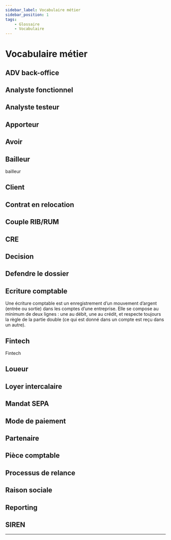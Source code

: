 ```yaml
---
sidebar_label: Vocabulaire métier
sidebar_position: 1
tags: 
    - Glossaire
    - Vocabulaire
---
```


# Vocabulaire métier

## ADV back-office

## Analyste fonctionnel

## Analyste testeur

## Apporteur

## Avoir

## Bailleur

bailleur

## Client

## Contrat en relocation

## Couple RIB/RUM

## CRE

## Decision

## Defendre le dossier

## Ecriture comptable

Une écriture comptable est un enregistrement d’un mouvement d’argent (entrée ou sortie) dans les comptes d’une entreprise. Elle se compose au minimum de deux lignes : une au débit, une au crédit, et respecte toujours la règle de la partie double (ce qui est donné dans un compte est reçu dans un autre).

## Fintech

Fintech

## Loueur

## Loyer intercalaire

## Mandat SEPA

## Mode de paiement

## Partenaire

## Pièce comptable

## Processus de relance

## Raison sociale

## Reporting

## SIREN

---
